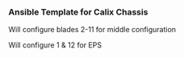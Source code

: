 ### Ansible Template for Calix Chassis

Will configure blades 2-11 for middle configuration

Will configure 1 & 12 for EPS
